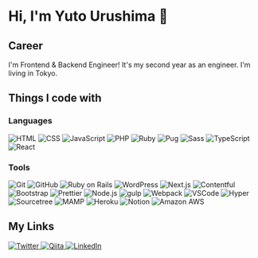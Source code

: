 # Hi, I'm Yuto Urushima 👋

## Career

I'm Frontend & Backend Engineer! It's my second year as an engineer. I'm living in Tokyo.

## Things I code with
### Languages
<p>
    <img alt="HTML" src="https://img.shields.io/badge/-HTML-e24e30?style=flat-square&logo=HTML5&logoColor=white">
    <img alt="CSS" src="https://img.shields.io/badge/-CSS-106eb2?style=flat-square&logo=CSS3&logoColor=white">
    <img alt="JavaScript" src="https://img.shields.io/badge/-JavaScript-eed739?style=flat-square&logo=JavaScript&logoColor=white">
    <img alt="PHP" src="https://img.shields.io/badge/-PHP-7478ab?style=flat-square&logo=PHP&logoColor=white">
    <img alt="Ruby" src="https://img.shields.io/badge/-Ruby-CC342D?style=flat-square&logo=Ruby&logoColor=white">
    <img alt="Pug" src="https://img.shields.io/badge/-Pug-a76456?style=flat-square&logo=Pug&logoColor=white">
    <img alt="Sass" src="https://img.shields.io/badge/-Sass-cd669a?style=flat-square&logo=Sass&logoColor=white">
    <img alt="TypeScript" src="https://img.shields.io/badge/-TypeScript-3476be?style=flat-square&logo=TypeScript&logoColor=white">
    <img alt="React" src="https://img.shields.io/badge/-React-45b8d8?style=flat-square&logo=react&logoColor=white" />
</p>

### Tools
<p>
    <img alt="Git" src="https://img.shields.io/badge/-Git-F05032?style=flat-square&logo=Git&logoColor=white">    
    <img alt="GitHub" src="https://img.shields.io/badge/-GitHub-fff?style=flat-square&logo=GitHub&logoColor=000000">
    <img alt="Ruby on Rails" src="https://img.shields.io/badge/-Ruby on Rails-CC0000?style=flat-square&logo=Ruby on Rails&logoColor=white">
    <img alt="WordPress" src="https://img.shields.io/badge/-WordPress-21759B?style=flat-square&logo=WordPress&logoColor=white">
    <img alt="Next.js" src="https://img.shields.io/badge/-Next.js-000000?style=flat-square&logo=Next.js&logoColor=white">
    <img alt="Contentful" src="https://img.shields.io/badge/-Contentful-186ee3?style=flat-square&logo=Contentful&logoColor=white">
    <img alt="Bootstrap" src="https://img.shields.io/badge/-Bootstrap-7952B3?style=flat-square&logo=Bootstrap&logoColor=white">
    <img alt="Prettier" src="https://img.shields.io/badge/-Prettier-F7B93E?style=flat-square&logo=Prettier&logoColor=white">
    <img alt="Node.js" src="https://img.shields.io/badge/-Node.js-6a9e66?style=flat-square&logo=Node.js&logoColor=white">
    <img alt="gulp" src="https://img.shields.io/badge/-gulp-cd484b?style=flat-square&logo=gulp&logoColor=white">
    <img alt="Webpack" src="https://img.shields.io/badge/-Webpack-8cd0f1?style=flat-square&logo=Webpack&logoColor=white">
    <img alt="VSCode" src="https://img.shields.io/badge/-VSCode-2ca0ed?style=flat-square&logo=Visual Studio Code&logoColor=white">
    <img alt="Hyper" src="https://img.shields.io/badge/-Hyper-000000?style=flat-square&logo=Hyper&logoColor=white">
    <img alt="Sourcetree" src="https://img.shields.io/badge/-Sourcetree-0d56c9?style=flat-square&logo=Sourcetree&logoColor=white">
    <img alt="MAMP" src="https://img.shields.io/badge/-MAMP-02749C?style=flat-square&logo=MAMP&logoColor=white">
    <img alt="Heroku" src="https://img.shields.io/badge/-Heroku-634b86?style=flat-square&logo=Heroku&logoColor=white">
    <img alt="Notion" src="https://img.shields.io/badge/-Notion-000000?style=flat-square&logo=Notion&logoColor=white">
    <img alt="Amazon AWS" src="https://img.shields.io/badge/-AWS-232F3E?style=flat-square&logo=Amazon AWS&logoColor=white">
</p>

## My Links
<p>
    <a href="https://twitter.com/developer_japan" target="_blank" rel="noopener noreferrer nofollow">
        <img alt="Twitter" src="https://img.shields.io/badge/-Twitter-1DA1F2?style=for-the-badge&logo=Twitter&logoColor=white">
    </a>
    <a href="https://qiita.com/yuto_1220" target="_blank" rel="noopener noreferrer nofollow">
        <img alt="Qiita" src="https://img.shields.io/badge/-Qiita-55C500?style=for-the-badge&logo=Qiita&logoColor=white">
    </a>
    <a href="https://www.linkedin.com/in/yuto-urushima-129b7220b/" target="_blank" rel="noopener noreferrer nofollow">
        <img alt="LinkedIn" src="https://img.shields.io/badge/-LinkedIn-0A66C2?style=for-the-badge&logo=LinkedIn&logoColor=white">
    </a>
</p>
